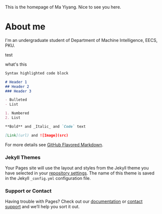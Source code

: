 <body>
  
  <p>This is the homepage of Ma Yiyang. Nice to see you here. </p>

  <h1>About me</h1>
  
  <tr>
    <td width="75%">
      <p>I'm an undergraduate student of Department of Machine Intelligence, EECS, PKU.<p>
      <p>test </p>
    </td>
    <td width="25%">
      <p>what's this
  </tr>

</body>  
  
```markdown
Syntax highlighted code block

# Header 1
## Header 2
### Header 3

- Bulleted
- List

1. Numbered
2. List

**Bold** and _Italic_ and `Code` text

[Link](url) and ![Image](src)
```

For more details see [GitHub Flavored Markdown](https://guides.github.com/features/mastering-markdown/).

### Jekyll Themes

Your Pages site will use the layout and styles from the Jekyll theme you have selected in your [repository settings](https://github.com/realPasu/realPasu.github.io/settings/pages). The name of this theme is saved in the Jekyll `_config.yml` configuration file.

### Support or Contact

Having trouble with Pages? Check out our [documentation](https://docs.github.com/categories/github-pages-basics/) or [contact support](https://support.github.com/contact) and we’ll help you sort it out.
